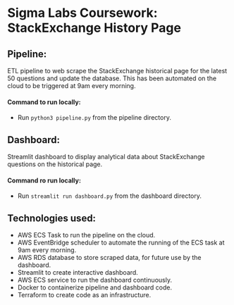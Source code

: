 # Sigma Labs Coursework: StackExchange History Page

## Pipeline:
ETL pipeline to web scrape the StackExchange historical page for the latest 50 questions and update the database. 
This has been automated on the cloud to be triggered at 9am every morning. 

#### Command to run locally:
* Run ```python3 pipeline.py``` from the pipeline directory.  


## Dashboard: 
Streamlit dashboard to display analytical data about StackExchange questions on the historical page. 

#### Command ro run locally:
* Run ```streamlit run dashboard.py``` from the dashboard directory. 



## Technologies used: 
- AWS ECS Task to run the pipeline on the cloud.
- AWS EventBridge scheduler to automate the running of the ECS task at 9am every morning.
- AWS RDS database to store scraped data, for future use by the dashboard.
- Streamlit to create interactive dashboard. 
- AWS ECS service to run the dashboard continuously.
- Docker to containerize pipeline and dashboard code.
- Terraform to create code as an infrastructure. 